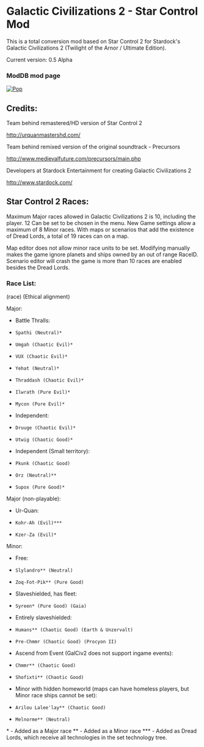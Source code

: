 Galactic Civilizations 2 - Star Control Mod
==================

This is a total conversion mod based on Star Control 2 for Stardock's Galactic Civilizations 2 (Twilight of the Arnor / Ultimate Edition).

Current version: 0.5 Alpha

### ModDB mod page
[![Pop](http://button.moddb.com/popularity/medium/mods/25352.png)](http://www.moddb.com/mods/ur-quan-doctrinal-conflict)

## Credits:

Team behind remastered/HD version of Star Control 2

http://urquanmastershd.com/


Team behind remixed version of the original soundtrack - Precursors

http://www.medievalfuture.com/precursors/main.php


Developers at Stardock Entertainment for creating Galactic Civilizations 2

http://www.stardock.com/


## Star Control 2 Races:

Maximum Major races allowed in Galactic Civilizations 2 is 10, including the player. 12 Can be set to be chosen in the menu. New Game settings allow a maximum of 8 Minor races. With maps or scenarios that add the existence of Dread Lords, a total of 19 races can on a map.

Map editor does not allow minor race units to be set. Modifying manually makes the game ignore planets and ships owned by an out of range RaceID.
Scenario editor will crash the game is more than 10 races are enabled besides the Dread Lords.

### Race List:


(race) (Ethical alignment)

Major:
*	Battle Thralls:
  *		Spathi (Neutral)*
  *		Umgah (Chaotic Evil)*
  *		VUX (Chaotic Evil)*
  *		Yehat (Neutral)*
  *		Thraddash (Chaotic Evil)*
  *		Ilwrath (Pure Evil)*
  *		Mycon (Pure Evil)*
*	Independent:
  *		Druuge (Chaotic Evil)*
  *		Utwig (Chaotic Good)*
*	Independent (Small territory):
  *		Pkunk (Chaotic Good)
  *		Orz (Neutral)**
  *		Supox (Pure Good)*


Major (non-playable):
*	Ur-Quan:
  *		Kohr-Ah (Evil)***
  *		Kzer-Za (Evil)*


Minor:
*	Free:
  *		Slylandro** (Neutral)
  *		Zoq-Fot-Pik** (Pure Good)
*	Slaveshielded, has fleet:
  *		Syreen* (Pure Good) (Gaia)
*	Entirely slaveshielded:
  *		Humans** (Chaotic Good) (Earth & Unzervalt)
  *		Pre-Chmmr (Chaotic Good) (Procyon II)
*	Ascend from Event (GalCiv2 does not support ingame events):
  *		Chmmr** (Chaotic Good)
  *		Shofixti** (Chaotic Good)
*	Minor with hidden homeworld (maps can have homeless players, but Minor race ships cannot be set):
  *		Arilou Lalee'lay** (Chaotic Good)
  *		Melnorme** (Neutral)


\* - Added as a Major race
\** - Added as a Minor race
\*** - Added as Dread Lords, which receive all technologies in the set technology tree.
